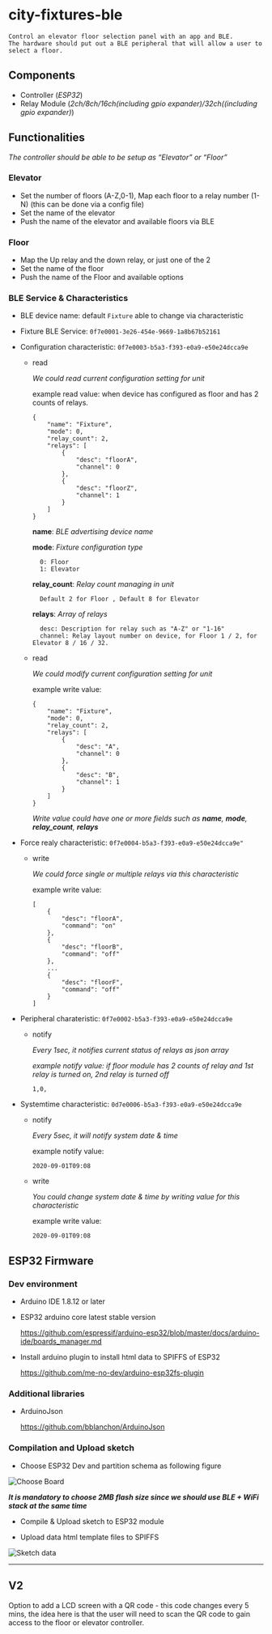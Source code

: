 # city-fixtures-ble

    Control an elevator floor selection panel with an app and BLE.
    The hardware should put out a BLE peripheral that will allow a user to select a floor.

## Components

- Controller (*ESP32*)
- Relay Module (_2ch/8ch/16ch(including gpio expander)/32ch((including gpio expander)_)

## Functionalities

_The controller should be able to be setup as “Elevator” or “Floor”_

### Elevator

- Set the number of floors (A-Z,0-1), Map each floor to a relay number (1-N) (this can be done via a config file)
- Set the name of the elevator
- Push the name of the elevator and available floors via BLE

### Floor

- Map the Up relay and the down relay, or just one of the 2
- Set the name of the floor
- Push the name of the Floor and available options

### BLE Service & Characteristics

- BLE device name: default `Fixture` able to change via characteristic

- Fixture BLE Service: ```0f7e0001-3e26-454e-9669-1a8b67b52161```

- Configuration characteristic: `0f7e0003-b5a3-f393-e0a9-e50e24dcca9e`

    - read

        *We could read current configuration setting for unit*

        example read value: when device has configured as floor and has 2 counts of relays.

        ```
        {
            "name": "Fixture",
            "mode": 0,
            "relay_count": 2,
            "relays": [
                {
                    "desc": "floorA",
                    "channel": 0
                },
                {
                    "desc": "floorZ",
                    "channel": 1
                }
            ]
        }        
        ```        

        **name**: *BLE advertising device name* 

        **mode**: *Fixture configuration type*

            0: Floor  
            1: Elevator  

        **relay_count**: *Relay count managing in unit*

            Default 2 for Floor , Default 8 for Elevator  

        **relays**: *Array of relays*

            desc: Description for relay such as "A-Z" or "1-16"
            channel: Relay layout number on device, for Floor 1 / 2, for Elevator 8 / 16 / 32.   

    - read

        *We could modify current configuration setting for unit*

        example write value: 
        ```
        {
            "name": "Fixture",
            "mode": 0,
            "relay_count": 2,
            "relays": [
                {
                    "desc": "A",
                    "channel": 0
                },
                {
                    "desc": "B",
                    "channel": 1
                }
            ]
        }        
        ```        
        _Write value could have one or more fields such as **name**, **mode**, **relay_count**, **relays**_

- Force realy characteristic: `0f7e0004-b5a3-f393-e0a9-e50e24dcca9e"`

    - write

        *We could force single or multiple relays via this characteristic*

        example write value:
        ```
        [
            {
                "desc": "floorA",
                "command": "on"
            },
            {
                "desc": "floorB",
                "command": "off"
            },
            ... 
            {
                "desc": "floorF",
                "command": "off"
            }
        ]
        ```


- Peripheral charateristic: `0f7e0002-b5a3-f393-e0a9-e50e24dcca9e`
    
    - notify
        
        *Every 1sec, it notifies current status of relays as json array*

        *example notify value: if floor module has 2 counts of relay and 1st relay is turned on, 2nd relay is turned off*
        ```
        1,0, 
        ```

- Systemtime characteristic: `0d7e0006-b5a3-f393-e0a9-e50e24dcca9e`
    - notify
        
        *Every 5sec, it will notify system date & time*

        example notify value:
        ```
        2020-09-01T09:08
        ```

    - write

        *You could change system date & time by writing value for this characteristic*

        example write value:
        ```
        2020-09-01T09:08
        ```

## ESP32 Firmware

### Dev environment
- Arduino IDE 1.8.12 or later 
- ESP32 arduino core latest stable version 

    https://github.com/espressif/arduino-esp32/blob/master/docs/arduino-ide/boards_manager.md

- Install arduino plugin to install html data to SPIFFS of ESP32

    https://github.com/me-no-dev/arduino-esp32fs-plugin 

### Additional libraries
- ArduinoJson
    
    https://github.com/bblanchon/ArduinoJson

### Compilation and Upload sketch
- Choose ESP32 Dev and partition schema as following figure

![Choose Board](images/partition_schema.png)

_**It is mandatory to choose 2MB flash size since we should use BLE + WiFi stack at the same time**_

- Compile & Upload sketch to ESP32 module 

- Upload data html template files to SPIFFS

![Sketch data](images/upload_template.png)


**********

## V2

Option to add a LCD screen with a QR code - this code changes every 5 mins, the idea here is that the user will need to scan the QR code to gain access to the floor or elevator controller.
